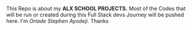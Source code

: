 This Repo is about my  __ALX SCHOOL PROJECTS.__  Most of the Codes that will be run or created during this Full Stack devs Journey will be pushed here. I'm  _Oriade Stephen Ayodeji_. Thanks
